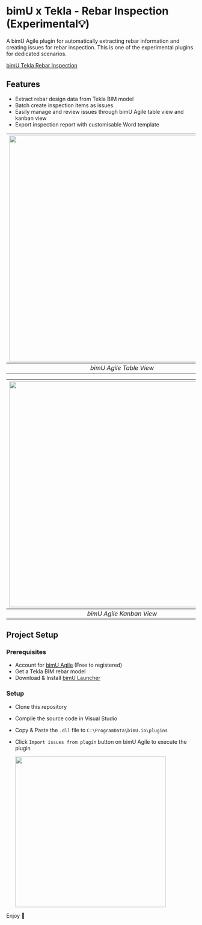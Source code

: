 # bimU x Tekla - Rebar Inspection (Experimental:bulb:)
A bimU Agile plugin for automatically extracting rebar information and creating issues for rebar inspection. This is one of the experimental plugins for dedicated scenarios.

[bimU Tekla Rebar Inspection](https://user-images.githubusercontent.com/119405090/218068591-c6a1fd64-6867-47d1-ade9-7bc17ec9ae57.mp4)

## Features
- Extract rebar design data from Tekla BIM model
- Batch create inspection items as issues
- Easily manage and review issues through bimU Agile table view and kanban view
- Export inspection report with customisable Word template

| <img src="https://user-images.githubusercontent.com/119405090/218071602-f71b1f63-53b6-43b5-9ffb-1d6379a4454c.png" width="600"> | 
|:--:| 
| *bimU Agile Table View* |

| <img src="https://user-images.githubusercontent.com/119405090/218071642-edea991d-0a7f-4b36-8678-dc36a571635e.png" width="600"> | 
|:--:| 
| *bimU Agile Kanban View* |

## Project Setup
### Prerequisites
- Account for [bimU Agile](https://bimu.io) (Free to registered)
- Get a Tekla BIM rebar model
- Download & Install [bimU Launcher](https://docs.bimu.io/viewer/upload-a-bim-model/#install-bimuio-launcher)

### Setup
- Clone this repository
- Compile the source code in Visual Studio
- Copy & Paste the `.dll` file to `C:\ProgramData\bimU.io\plugins`
- Click `Import issues from plugin` button on bimU Agile to execute the plugin 

    <img src="https://user-images.githubusercontent.com/119405090/218370799-d5721e93-7b19-43e1-a936-c1949d383021.jpg" width="400">

Enjoy :metal:
